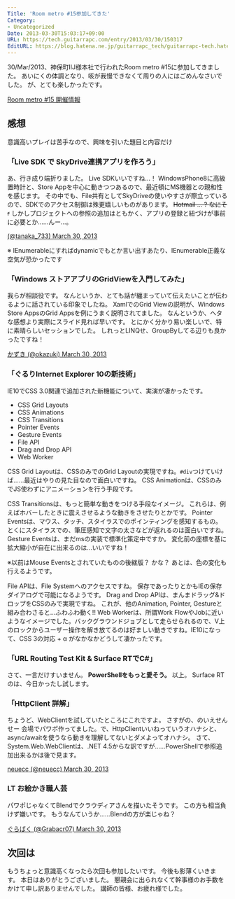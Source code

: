```yaml
---
Title: 'Room metro #15参加してきた'
Category:
- Uncategorized
Date: 2013-03-30T15:03:17+09:00
URL: https://tech.guitarrapc.com/entry/2013/03/30/150317
EditURL: https://blog.hatena.ne.jp/guitarrapc_tech/guitarrapc-tech.hatenablog.com/atom/entry/6802418398340424006
---
```


<!--
Date: 2013-03-30T15:03:17+09:00
URL: https://tech.guitarrapc.com/entry/2013/03/30/150317
-->

30/Mar/2013、神保町IIJ様本社で行われたRoom metro #15に参加してきました。 あいにくの体調となり、咳が我慢できなくて周りの人にはごめんなさいでした。 が、とても楽しかったです。

[Room metro #15 開催情報](http://metrostyledev.net/index.php/event/20130330/)

## 感想

意識高いプレイは苦手なので、興味を引いた題目と内容だけ

### 「Live SDK で SkyDrive連携アプリを作ろう」

あ、行き成り端折りました。 Live SDKいいですね…！ WindowsPhone8に高級置時計と、Store Appを中心に動きつつあるので、最近頓にMS機器との親和性を感じます。 その中でも、File共有としてSkyDriveの使いやすさが際立っているので、SDKでのアクセス制御は殊更嬉しいものがあります。 <del datetime="2013-03-30T15:22:31+00:00">Hotmail ... ? なにそr</del> しかしプロジェクトへの参照の追加はともかく、アプリの登録と紐づけが事前に必要とか……んー…。

[(@tanaka_733) March 30, 2013](https://twitter.com/tanaka_733/status/317886958410018816)

※ IEnumerableにすればdynamicでもとか言い出すあたり、IEnumerable正義な空気が恐かったです

### 「Windows ストアアプリのGridViewを入門してみた」

我らが相談役です。 なんというか、とても話が纏まっていて伝えたいことが伝わるように話されている印象でしたね。 XamlでのGrid Viewの説明が、Windows Store AppsのGrid Appsを例にうまく説明されてました。 なんというか、ヘタな感想より実際にスライド見れば早いです。 とにかく分かり易い楽しいで、特に素晴らしいセッションでした。 しれっとLINQせ、GroupByしてる辺りも良かったですね！

[かずき (@okazuki) March 30, 2013](https://twitter.com/okazuki/status/317898618159910914)

### 「ぐるりInternet Explorer 10の新技術」

IE10でCSS 3.0関連で追加された新機能について、実演が凄かったです。

- CSS Grid Layouts
- CSS Animations
- CSS Transitions
- Pointer Events
- Gesture Events
- File API
- Drag and Drop API
- Web Worker

CSS Grid Layoutは、CSSのみでのGrid Layoutの実現ですね。`#div`つけていけば……最近はやりの見た目なので面白いですね。 CSS Animationは、CSSのみでJS使わずにアニメーションを行う手段です。

CSS Transitionsは、もっと簡単な動きをつける手段なイメージ。 これらは、例えばホバーしたときに震えさせるような動きをさせたりとかです。
Pointer Eventsは、マウス、タッチ、スタイラスでのポインティングを感知するもの。 とくにスタイラスでの、筆圧感知で文字の太さなどが返れるのは面白いですね。
Gesture Eventsは、まだmsの実装で標準化策定中ですか。 変化前の座標を基に拡大縮小が自在に出来るのは…いいですね！

※以前はMouse Eventsとされていたものの後継版？ かな？ あとは、色の変化も行えるようです。

File APIは、File Systemへのアクセスですね。 保存であったりとかもIEの保存ダイアログで可能になるようです。
Drag and Drop APIは、まんまドラッグ&ドロップをCSSのみで実現ですね。 これが、他のAnimation, Pointer, Gestureと組み合わさると…ふわふわ動く!!
Web Workerは、所謂Work FlowやJobに近いようなイメージでした。バックグラウンドジョブとして走らせられるので、V上のロックからユーザー操作を解き放てるのは好ましい動きですね。IE10になって、CSS 3の対応 + α がなかなかどうして凄かったです。

### 「URL Routing Test Kit & Surface RTでC#」

さて、一言だけすいません。 **PowerShellをもっと愛そう。** 以上。 Surface RTのは、今日かったし試します。

### 「HttpClient 詳解」

ちょうど、WebClientを試していたところにこれですよ。 さすがの、のいえせんせー 会場でパワポ作ってました。で、HttpClientいいねっていうオハナシと、async/awaitを使うなら動きを理解してないとダメよってオハナシ。 さて、System.Web.WebClientは、.NET 4.5からな訳ですが……PowerShellで参照追加出来るかは後で見ます。

[neuecc (@neuecc) March 30, 2013](https://twitter.com/neuecc/status/317914578593910784)

### LT お絵かき職人芸

パワポじゃなくてBlendでクラウディアさんを描いたそうです。 この方も相当負けず嫌いです。 もうなんていうか……Blendの方が楽じゃね？

[ぐらばく (@Grabacr07) March 30, 2013](https://twitter.com/Grabacr07/status/317923638416392192)

## 次回は

もうちょっと意識高くなったら次回も参加したいです。
今後も影薄くいきます。 本日はありがとうございました。
懇親会に出られなくて幹事様のお手数をかけて申し訳ありませんでした。
講師の皆様、お疲れ様でした。
